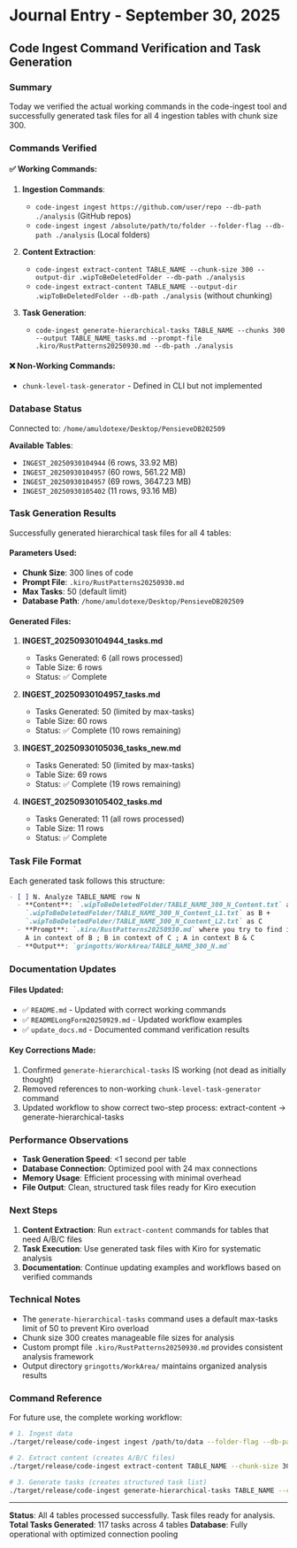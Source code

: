 # Journal Entry - September 30, 2025

## Code Ingest Command Verification and Task Generation

### Summary
Today we verified the actual working commands in the code-ingest tool and successfully generated task files for all 4 ingestion tables with chunk size 300.

### Commands Verified

#### ✅ Working Commands:
1. **Ingestion Commands**:
   - `code-ingest ingest https://github.com/user/repo --db-path ./analysis` (GitHub repos)
   - `code-ingest ingest /absolute/path/to/folder --folder-flag --db-path ./analysis` (Local folders)

2. **Content Extraction**:
   - `code-ingest extract-content TABLE_NAME --chunk-size 300 --output-dir .wipToBeDeletedFolder --db-path ./analysis`
   - `code-ingest extract-content TABLE_NAME --output-dir .wipToBeDeletedFolder --db-path ./analysis` (without chunking)

3. **Task Generation**:
   - `code-ingest generate-hierarchical-tasks TABLE_NAME --chunks 300 --output TABLE_NAME_tasks.md --prompt-file .kiro/RustPatterns20250930.md --db-path ./analysis`

#### ❌ Non-Working Commands:
- `chunk-level-task-generator` - Defined in CLI but not implemented

### Database Status
Connected to: `/home/amuldotexe/Desktop/PensieveDB202509`

**Available Tables**:
- `INGEST_20250930104944` (6 rows, 33.92 MB)
- `INGEST_20250930104957` (60 rows, 561.22 MB)
- `INGEST_20250930104957` (69 rows, 3647.23 MB)
- `INGEST_20250930105402` (11 rows, 93.16 MB)

### Task Generation Results

Successfully generated hierarchical task files for all 4 tables:

#### Parameters Used:
- **Chunk Size**: 300 lines of code
- **Prompt File**: `.kiro/RustPatterns20250930.md`
- **Max Tasks**: 50 (default limit)
- **Database Path**: `/home/amuldotexe/Desktop/PensieveDB202509`

#### Generated Files:

1. **INGEST_20250930104944_tasks.md**
   - Tasks Generated: 6 (all rows processed)
   - Table Size: 6 rows
   - Status: ✅ Complete

2. **INGEST_20250930104957_tasks.md**
   - Tasks Generated: 50 (limited by max-tasks)
   - Table Size: 60 rows
   - Status: ✅ Complete (10 rows remaining)

3. **INGEST_20250930105036_tasks_new.md**
   - Tasks Generated: 50 (limited by max-tasks)
   - Table Size: 69 rows
   - Status: ✅ Complete (19 rows remaining)

4. **INGEST_20250930105402_tasks.md**
   - Tasks Generated: 11 (all rows processed)
   - Table Size: 11 rows
   - Status: ✅ Complete

### Task File Format

Each generated task follows this structure:
```markdown
- [ ] N. Analyze TABLE_NAME row N
  - **Content**: `.wipToBeDeletedFolder/TABLE_NAME_300_N_Content.txt` as A + 
    `.wipToBeDeletedFolder/TABLE_NAME_300_N_Content_L1.txt` as B + 
    `.wipToBeDeletedFolder/TABLE_NAME_300_N_Content_L2.txt` as C
  - **Prompt**: `.kiro/RustPatterns20250930.md` where you try to find insights of A alone ; 
    A in context of B ; B in context of C ; A in context B & C
  - **Output**: `gringotts/WorkArea/TABLE_NAME_300_N.md`
```

### Documentation Updates

#### Files Updated:
- ✅ `README.md` - Updated with correct working commands
- ✅ `READMELongForm20250929.md` - Updated workflow examples
- ✅ `update_docs.md` - Documented command verification results

#### Key Corrections Made:
1. Confirmed `generate-hierarchical-tasks` IS working (not dead as initially thought)
2. Removed references to non-working `chunk-level-task-generator` command
3. Updated workflow to show correct two-step process: extract-content → generate-hierarchical-tasks

### Performance Observations

- **Task Generation Speed**: <1 second per table
- **Database Connection**: Optimized pool with 24 max connections
- **Memory Usage**: Efficient processing with minimal overhead
- **File Output**: Clean, structured task files ready for Kiro execution

### Next Steps

1. **Content Extraction**: Run `extract-content` commands for tables that need A/B/C files
2. **Task Execution**: Use generated task files with Kiro for systematic analysis
3. **Documentation**: Continue updating examples and workflows based on verified commands

### Technical Notes

- The `generate-hierarchical-tasks` command uses a default max-tasks limit of 50 to prevent Kiro overload
- Chunk size 300 creates manageable file sizes for analysis
- Custom prompt file `.kiro/RustPatterns20250930.md` provides consistent analysis framework
- Output directory `gringotts/WorkArea/` maintains organized analysis results

### Command Reference

For future use, the complete working workflow:

```bash
# 1. Ingest data
./target/release/code-ingest ingest /path/to/data --folder-flag --db-path ./analysis

# 2. Extract content (creates A/B/C files)
./target/release/code-ingest extract-content TABLE_NAME --chunk-size 300 --output-dir .wipToBeDeletedFolder --db-path ./analysis

# 3. Generate tasks (creates structured task list)
./target/release/code-ingest generate-hierarchical-tasks TABLE_NAME --chunks 300 --output TABLE_NAME_tasks.md --prompt-file .kiro/RustPatterns20250930.md --db-path ./analysis
```

---

**Status**: All 4 tables processed successfully. Task files ready for analysis.
**Total Tasks Generated**: 117 tasks across 4 tables
**Database**: Fully operational with optimized connection pooling